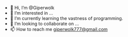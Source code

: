 - 👋 Hi, I’m @Giperwolk
- 👀 I’m interested in ...
- 🌱 I’m currently learning the vastness of programming.
- 💞️ I’m looking to collaborate on ...
- 📫 How to reach me giperwolk777@gmail.com

<!---
Giperwolk/Giperwolk is a ✨ special ✨ repository because its `README.md` (this file) appears on your GitHub profile.
You can click the Preview link to take a look at your changes.
--->
